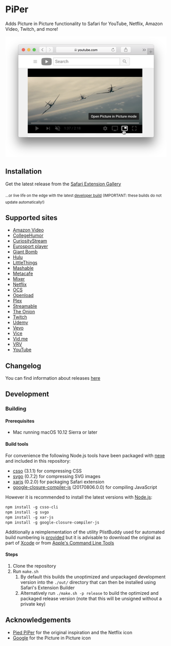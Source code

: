 # PiPer
Adds Picture in Picture functionality to Safari for YouTube, Netflix, Amazon Video, Twitch, and more!

<img src="/promo/Promo-shot.png" alt="Screenshot of PiPer in action" width="512" />

## Installation

Get the latest release from the [Safari Extension Gallery](https://safari-extensions.apple.com/details/?id=com.amarcus.safari.piper-BQ6Q24MF9X)

<sub>...or live life on the edge with the latest [developer build](https://rawgit.com/amarcu5/PiPer/develop/out/PiPer.safariextz) (IMPORTANT: these builds do not update automatically!)</sub>

## Supported sites
* [Amazon Video](http://www.amazon.com/PrimeVideo)
* [CollegeHumor](http://www.collegehumor.com)
* [CuriosityStream](http://www.curiositystream.com)
* [Eurosport player](http://www.eurosportplayer.com)
* [Giant Bomb](http://www.giantbomb.com)
* [Hulu](http://www.hulu.com)
* [LittleThings](http://www.littlethings.com)
* [Mashable](http://www.mashable.com)
* [Metacafe](http://www.metacafe.com)
* [Mixer](http://mixer.com)
* [Netflix](http://www.netflix.com)
* [OCS](http://www.ocs.fr)
* [Openload](http://www.openload.co)
* [Plex](http://www.plex.tv)
* [Streamable](http://streamable.com)
* [The Onion](http://www.theonion.com)
* [Twitch](http://www.twitch.tv)
* [Udemy](http://www.udemy.com)
* [Vevo](http://www.vevo.com)
* [Vice](http://www.vice.com)
* [Vid.me](http://www.vid.me)
* [VRV](http://www.vrv.co)
* [YouTube](http://www.youtube.com)

## Changelog
You can find information about releases [here](https://github.com/amarcu5/PiPer/releases)

## Development

### Building

#### Prerequisites
* Mac running macOS 10.12 Sierra or later

#### Build tools
For convenience the following Node.js tools have been packaged with [nexe](https://github.com/nexe/nexe) and included in this repository:
* [csso](https://github.com/css/csso) (3.1.1) for compressing CSS
* [svgo](https://github.com/svg/svgo) (0.7.2) for compressing SVG images
* [xarjs](https://github.com/robertknight/xar-js) (0.2.0) for packaging Safari extension
* [google-closure-compiler-js](https://github.com/google/closure-compiler-js) (20170806.0.0) for compiling JavaScript

However it is recommended to install the latest versions with [Node.js](https://nodejs.org):
```Shell
npm install -g csso-cli
npm install -g svgo
npm install -g xar-js
npm install -g google-closure-compiler-js
```

Additionally a reimplementation of the utility PlistBuddy used for automated build numbering is [provided](https://github.com/amarcu5/PiPer/tree/master/build-tools/) but it is advisable to download the original as part of [Xcode](https://itunes.apple.com/gb/app/xcode/id497799835?mt=12) or from [Apple's Command Line Tools](https://developer.apple.com/download/) 

#### Steps
1. Clone the repository
2. Run `make.sh` 
    1. By default this builds the unoptimized and unpackaged development version into the `./out/` directory that can then be installed using Safari's Extension Builder
    2. Alternatively run `./make.sh -p release` to build the optimized and packaged release version (note that this will be unsigned without a private key)

## Acknowledgements
* [Pied PíPer](https://github.com/JoeKuhns/PiedPiPer.safariextension) for the original inspiration and the Netflix icon
* [Google](https://github.com/google/material-design-icons) for the Picture in Picture icon

